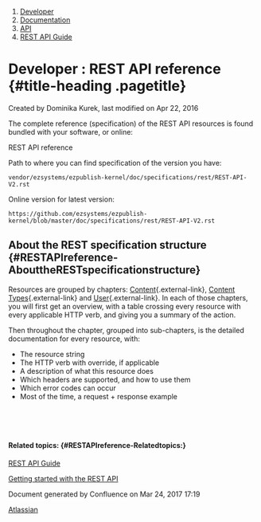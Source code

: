 1.  <span>[Developer](index.html)</span>
2.  <span>[Documentation](Documentation_31429504.html)</span>
3.  <span>[API](API_31429524.html)</span>
4.  <span>[REST API Guide](REST-API-Guide_31430286.html)</span>

<span id="title-text"> Developer : REST API reference </span> {#title-heading .pagetitle}
=============================================================

Created by <span class="author"> Dominika Kurek</span>, last modified on
Apr 22, 2016

The complete reference (specification) of the REST API resources is
found bundled with your software, or online:

REST API reference

<span
class="aui-icon aui-icon-small aui-iconfont-info confluence-information-macro-icon"></span>
Path to where you can find specification of the version you have:

`vendor/ezsystems/ezpublish-kernel/doc/specifications/rest/REST-API-V2.rst`

  

Online version for latest version:

`https://github.com/ezsystems/ezpublish-kernel/blob/master/doc/specifications/rest/REST-API-V2.rst`

About the REST specification structure {#RESTAPIreference-AbouttheRESTspecificationstructure}
--------------------------------------

Resources are grouped by chapters:
[Content](https://github.com/ezsystems/ezpublish-kernel/blob/master/doc/specifications/rest/REST-API-V2.rst#content){.external-link},
[Content
Types](https://github.com/ezsystems/ezpublish-kernel/blob/master/doc/specifications/rest/REST-API-V2.rst#content-types){.external-link}
and [User](https://github.com/ezsystems/ezpublish-kernel/blob/master/doc/specifications/rest/REST-API-V2.rst#user-management){.external-link}.
In each of those chapters, you will first get an overview, with a table
crossing every resource with every applicable HTTP verb, and giving you
a summary of the action.

Then throughout the chapter, grouped into sub-chapters, is the detailed
documentation for every resource, with:

-   The resource string
-   The HTTP verb with override, if applicable
-   A description of what this resource does
-   Which headers are supported, and how to use them
-   Which error codes can occur
-   Most of the time, a request + response example

 

 

#### Related topics: {#RESTAPIreference-Relatedtopics:}

[REST API Guide](REST-API-Guide_31430286.html)

[Getting started with the REST
API](Getting-started-with-the-REST-API_31430289.html)

Document generated by Confluence on Mar 24, 2017 17:19

[Atlassian](http://www.atlassian.com/)


